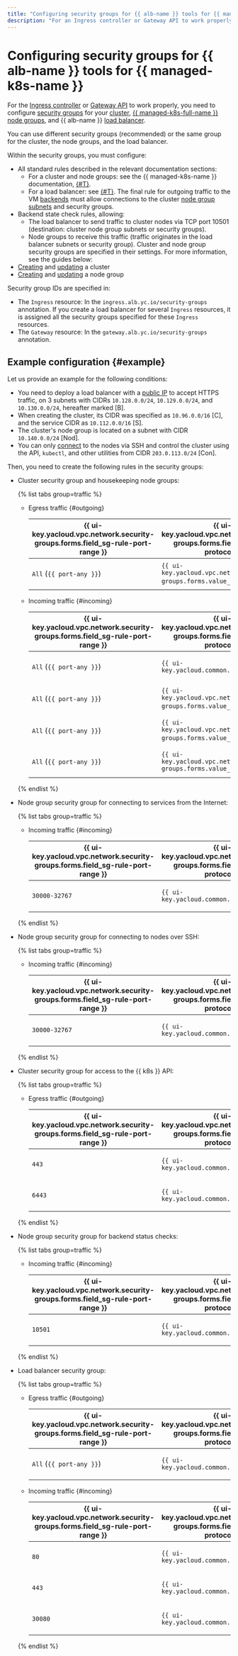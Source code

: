 ```yaml
---
title: "Configuring security groups for {{ alb-name }} tools for {{ managed-k8s-name }}"
description: "For an Ingress controller or Gateway API to work properly, you need to configure security groups for your {{ managed-k8s-full-name }} cluster and node groups, and the {{ alb-name }} load balancer."
---
```


# Configuring security groups for {{ alb-name }} tools for {{ managed-k8s-name }}

For the [Ingress controller](index.md) or [Gateway API](../k8s-gateway-api/index.md) to work properly, you need to configure [security groups](../../../vpc/concepts/security-groups.md) for your [cluster](../../../managed-kubernetes/concepts/index.md#kubernetes-cluster), [{{ managed-k8s-full-name }} node groups](../../../managed-kubernetes/concepts/index.md#node-group), and {{ alb-name }} [load balancer](../../concepts/application-load-balancer.md).

You can use different security groups (recommended) or the same group for the cluster, the node groups, and the load balancer.

Within the security groups, you must configure:
* All standard rules described in the relevant documentation sections:
   * For a cluster and node groups: see the {{ managed-k8s-name }} documentation, [{#T}](../../../managed-kubernetes/operations/connect/security-groups.md).
   * For a load balancer: see [{#T}](../../concepts/application-load-balancer.md#security-groups). The final rule for outgoing traffic to the VM [backends](../../concepts/backend-group.md) must allow connections to the cluster [node group](../../../managed-kubernetes/concepts/index.md#node-group) [subnets](../../../vpc/concepts/network.md#subnet) and security groups.
* Backend state check rules, allowing:
   * The load balancer to send traffic to cluster nodes via TCP port 10501 (destination: cluster node group subnets or security groups).
   * Node groups to receive this traffic (traffic originates in the load balancer subnets or security group).
      Cluster and node group security groups are specified in their settings. For more information, see the guides below:
* [Creating](../../../managed-kubernetes/operations/kubernetes-cluster/kubernetes-cluster-create.md) and [updating](../../../managed-kubernetes/operations/kubernetes-cluster/kubernetes-cluster-update.md#update-cluster) a cluster
* [Creating](../../../managed-kubernetes/operations/node-group/node-group-create.md) and [updating](../../../managed-kubernetes/operations/node-group/node-group-update.md) a node group


Security group IDs are specified in:
* The `Ingress` resource: In the `ingress.alb.yc.io/security-groups` annotation. If you create a load balancer for several `Ingress` resources, it is assigned all the security groups specified for these `Ingress` resources.
* The `Gateway` resource: In the `gateway.alb.yc.io/security-groups` annotation.



## Example configuration {#example}

Let us provide an example for the following conditions:
* You need to deploy a load balancer with a [public IP](../../../vpc/concepts/address.md#public-addresses) to accept HTTPS traffic, on 3 subnets with CIDRs `10.128.0.0/24`, `10.129.0.0/24`, and `10.130.0.0/24`, hereafter marked \[B\].
* When creating the cluster, its CIDR was specified as `10.96.0.0/16` \[C\], and the service CIDR as `10.112.0.0/16` \[S\].
* The cluster's node group is located on a subnet with CIDR `10.140.0.0/24` \[Nod\].
* You can only [connect](../../../managed-kubernetes/operations/node-connect-ssh.md) to the nodes via SSH and control the cluster using the API, `kubectl`, and other utilities from CIDR `203.0.113.0/24` \[Con\].

Then, you need to create the following rules in the security groups:
* Cluster security group and housekeeping node groups:

   {% list tabs group=traffic %}

   - Egress traffic {#outgoing}

      | {{ ui-key.yacloud.vpc.network.security-groups.forms.field_sg-rule-port-range }} | {{ ui-key.yacloud.vpc.network.security-groups.forms.field_sg-rule-protocol }} | {{ ui-key.yacloud.vpc.network.security-groups.forms.field_sg-rule-destination }} | {{ ui-key.yacloud.vpc.network.security-groups.forms.field_sg-rule-cidr-blocks }} | {{ ui-key.yacloud.vpc.network.security-groups.forms.field_sg-rule-description }} |
      --- | --- | --- | --- | ---
      | `All` (`{{ port-any }}`) | `{{ ui-key.yacloud.vpc.network.security-groups.forms.value_any }}` (`Any`) | `{{ ui-key.yacloud.vpc.network.security-groups.forms.value_sg-rule-destination-cidr }}` | `0.0.0.0/0` | For all outgoing traffic |

   - Incoming traffic {#incoming}

      | {{ ui-key.yacloud.vpc.network.security-groups.forms.field_sg-rule-port-range }} | {{ ui-key.yacloud.vpc.network.security-groups.forms.field_sg-rule-protocol }} | {{ ui-key.yacloud.vpc.network.security-groups.forms.field_sg-rule-source }} | {{ ui-key.yacloud.vpc.network.security-groups.forms.field_sg-rule-cidr-blocks }} | {{ ui-key.yacloud.vpc.network.security-groups.forms.field_sg-rule-description }} |
      --- | --- | --- | --- | ---
      | `All` (`{{ port-any }}`) | `{{ ui-key.yacloud.common.label_tcp }}` | `{{ ui-key.yacloud.vpc.network.security-groups.forms.value_sg-rule-sg-type-balancer }}` | N/A | For a network load balancer |
      | `All` (`{{ port-any }}`) | `{{ ui-key.yacloud.vpc.network.security-groups.forms.value_any }}` (`Any`) | `{{ ui-key.yacloud.vpc.network.security-groups.forms.value_sg-rule-destination-sg }}` | `{{ ui-key.yacloud.vpc.network.security-groups.forms.value_sg-rule-sg-type-self }}` (`Self`) | For traffic between [master](../../../managed-kubernetes/concepts/index.md#master) and nodes |
      | `All` (`{{ port-any }}`) | `{{ ui-key.yacloud.vpc.network.security-groups.forms.value_any }}` (`Any`) | `{{ ui-key.yacloud.vpc.network.security-groups.forms.value_sg-rule-destination-cidr }}` | `10.96.0.0/16`[^\[C\]^](#example)<br>`10.112.0.0/16`[^\[S\]^](#example) | For traffic between [pods](../../../managed-kubernetes/concepts/index.md#pod) and [services](../../../managed-kubernetes/concepts/index.md#service) |
      | `All` (`{{ port-any }}`) | `{{ ui-key.yacloud.vpc.network.security-groups.forms.value_icmp }}` | `{{ ui-key.yacloud.vpc.network.security-groups.forms.value_sg-rule-destination-cidr }}` | `10.0.0.0/8`<br>`192.168.0.0/16`<br>`172.16.0.0/12` | For functionality verification of nodes from subnets within {{ yandex-cloud }} |

   {% endlist %}

* Node group security group for connecting to services from the Internet:

   {% list tabs group=traffic %}

   - Incoming traffic {#incoming}

      | {{ ui-key.yacloud.vpc.network.security-groups.forms.field_sg-rule-port-range }} | {{ ui-key.yacloud.vpc.network.security-groups.forms.field_sg-rule-protocol }} | {{ ui-key.yacloud.vpc.network.security-groups.forms.field_sg-rule-source }} | {{ ui-key.yacloud.vpc.network.security-groups.forms.field_sg-rule-cidr-blocks }} | {{ ui-key.yacloud.vpc.network.security-groups.forms.field_sg-rule-description }} |
      --- | --- | --- | --- | ---
      | `30000-32767` | `{{ ui-key.yacloud.common.label_tcp }}` | `{{ ui-key.yacloud.vpc.network.security-groups.forms.value_sg-rule-destination-cidr }}` | `0.0.0.0/0` | For service access from the Internet and from the {{ yandex-cloud }} subnets |

   {% endlist %}

* Node group security group for connecting to nodes over SSH:

   {% list tabs group=traffic %}

   - Incoming traffic {#incoming}

      | {{ ui-key.yacloud.vpc.network.security-groups.forms.field_sg-rule-port-range }} | {{ ui-key.yacloud.vpc.network.security-groups.forms.field_sg-rule-protocol }} | {{ ui-key.yacloud.vpc.network.security-groups.forms.field_sg-rule-source }} | {{ ui-key.yacloud.vpc.network.security-groups.forms.field_sg-rule-cidr-blocks }} | {{ ui-key.yacloud.vpc.network.security-groups.forms.field_sg-rule-description }} |
      --- | --- | --- | --- | ---
      | `30000-32767` | `{{ ui-key.yacloud.common.label_tcp }}` | `{{ ui-key.yacloud.vpc.network.security-groups.forms.value_sg-rule-destination-cidr }}` | `203.0.113.0/24`[^\[Con\]^](#example) | For connecting to nodes over SSH |

   {% endlist %}

* Cluster security group for access to the {{ k8s }} API:

   {% list tabs group=traffic %}

   - Egress traffic {#outgoing}

      | {{ ui-key.yacloud.vpc.network.security-groups.forms.field_sg-rule-port-range }} | {{ ui-key.yacloud.vpc.network.security-groups.forms.field_sg-rule-protocol }} | {{ ui-key.yacloud.vpc.network.security-groups.forms.field_sg-rule-destination }} | {{ ui-key.yacloud.vpc.network.security-groups.forms.field_sg-rule-cidr-blocks }} | {{ ui-key.yacloud.vpc.network.security-groups.forms.field_sg-rule-description }} |
      --- | --- | --- | --- | ---
      | `443` | `{{ ui-key.yacloud.common.label_tcp }}` | `{{ ui-key.yacloud.vpc.network.security-groups.forms.value_sg-rule-destination-cidr }}` | `203.0.113.0/24`[^\[Con\]^](#example) | For access to the {{ k8s }} API |
      | `6443` | `{{ ui-key.yacloud.common.label_tcp }}` | `{{ ui-key.yacloud.vpc.network.security-groups.forms.value_sg-rule-destination-cidr }}` | `203.0.113.0/24`[^\[Con\]^](#example) | For access to the {{ k8s }} API |

   {% endlist %}

* Node group security group for backend status checks:

   {% list tabs group=traffic %}

   - Incoming traffic {#incoming}

      | {{ ui-key.yacloud.vpc.network.security-groups.forms.field_sg-rule-port-range }} | {{ ui-key.yacloud.vpc.network.security-groups.forms.field_sg-rule-protocol }} | {{ ui-key.yacloud.vpc.network.security-groups.forms.field_sg-rule-source }} | {{ ui-key.yacloud.vpc.network.security-groups.forms.field_sg-rule-cidr-blocks }} | {{ ui-key.yacloud.vpc.network.security-groups.forms.field_sg-rule-description }} |
      --- | --- | --- | --- | ---
      | `10501` | `{{ ui-key.yacloud.common.label_tcp }}` | `{{ ui-key.yacloud.vpc.network.security-groups.forms.value_sg-rule-destination-cidr }}` | `10.128.0.0/24`[^\[B\]^](#example)<br>`10.129.0.0/24`[^\[B\]^](#example)<br>`10.130.0.0/24`[^\[B\]^](#example) | For backend status checks |

   {% endlist %}

* Load balancer security group:

   {% list tabs group=traffic %}

   - Egress traffic {#outgoing}

      | {{ ui-key.yacloud.vpc.network.security-groups.forms.field_sg-rule-port-range }} | {{ ui-key.yacloud.vpc.network.security-groups.forms.field_sg-rule-protocol }} | {{ ui-key.yacloud.vpc.network.security-groups.forms.field_sg-rule-destination }} | {{ ui-key.yacloud.vpc.network.security-groups.forms.field_sg-rule-cidr-blocks }} | {{ ui-key.yacloud.vpc.network.security-groups.forms.field_sg-rule-description }} |
      --- | --- | --- | --- | ---
      | `All` (`{{ port-any }}`) | `{{ ui-key.yacloud.common.label_tcp }}` | `{{ ui-key.yacloud.vpc.network.security-groups.forms.value_sg-rule-destination-cidr }}` | `10.140.0.0/24`[^\[Nod\]^](#example) | For outgoing traffic to nodes, including status checks |

   - Incoming traffic {#incoming}

      | {{ ui-key.yacloud.vpc.network.security-groups.forms.field_sg-rule-port-range }} | {{ ui-key.yacloud.vpc.network.security-groups.forms.field_sg-rule-protocol }} | {{ ui-key.yacloud.vpc.network.security-groups.forms.field_sg-rule-source }} | {{ ui-key.yacloud.vpc.network.security-groups.forms.field_sg-rule-cidr-blocks }} | {{ ui-key.yacloud.vpc.network.security-groups.forms.field_sg-rule-description }} |
      --- | --- | --- | --- | ---
      | `80` | `{{ ui-key.yacloud.common.label_tcp }}` | `{{ ui-key.yacloud.vpc.network.security-groups.forms.value_sg-rule-destination-cidr }}` | `0.0.0.0/0` | For receiving incoming HTTP traffic |
      | `443` | `{{ ui-key.yacloud.common.label_tcp }}` | `{{ ui-key.yacloud.vpc.network.security-groups.forms.value_sg-rule-destination-cidr }}` | `0.0.0.0/0` | For receiving outgoing HTTP traffic |
      | `30080` | `{{ ui-key.yacloud.common.label_tcp }}` | `{{ ui-key.yacloud.vpc.network.security-groups.forms.value_sg-rule-sg-type-balancer }}` | N/A | For load balancer node status checks |

   {% endlist %}